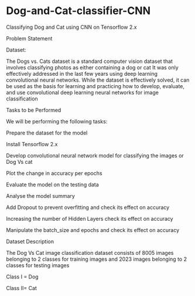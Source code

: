 # Dog-and-Cat-classifier-CNN
Classifying Dog and Cat using CNN on Tensorflow 2.x

Problem Statement

Dataset: 

The Dogs vs. Cats dataset is a standard computer vision dataset that involves classifying photos as either containing a dog or cat 
It was only effectively addressed in the last few years using deep learning convolutional neural networks. While the dataset is effectively solved, it can be used as the basis for learning and practicing how to develop, evaluate, and use convolutional deep learning neural networks for image classification


Tasks to be Performed

We will be performing the following tasks:

Prepare the dataset for the model

Install Tensorflow 2.x

Develop convolutional neural network model for classifying the images or Dog Vs cat

Plot the change in accuracy per epochs

Evaluate the model on the testing data

Analyse the model summary

Add Dropout to prevent overfitting and check its effect on accuracy

Increasing the number of Hidden Layers check its effect on accuracy

Manipulate the batch_size and epochs and check its effect on accuracy

Dataset Description

The Dog Vs Cat image classification dataset consists of 8005 images belonging to 2 classes for training images and 2023 images belonging to 2 classes for testing images


Class I = Dog

Class II= Cat
